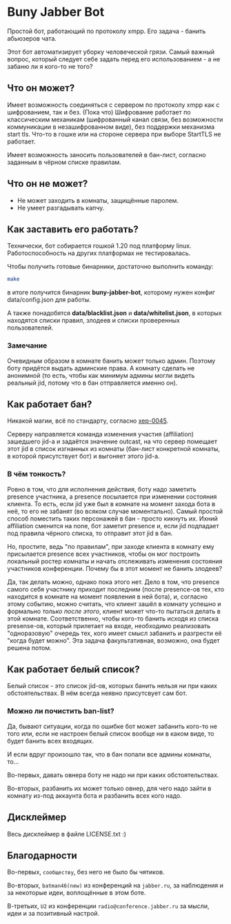 # Buny Jabber Bot

Простой бот, работающий по протоколу xmpp. Его задача - банить абьюзеров чата.

Этот бот автоматизирует уборку человеческой грязи. Самый важный вопрос, который следует себе задать перед его
использованием - а не забаню ли я кого-то не того?

## Что он может?

Имеет возможность соединяться с сервером по протоколу xmpp как с шифрованием, так и без. (Пока что) Шифрование 
работает по классическим механикам (шифрованный канал связи, без возможности коммуникации в незашифрованном виде), 
без поддержки механизма start tls. Что-то в гошке или на стороне сервера при выборе StartTLS не работает.

Имеет возможность заносить пользователей в бан-лист, согласно заданным в чёрном списке правилам.

## Что он не может?

* Не может заходить в комнаты, защищённые паролем.
* Не умеет разгадывать капчу.

## Как заставить его работать?
Технически, бот собирается гошкой 1.20 под платформу linux. Работоспособность на других платформах не тестировалась.

Чтобы получить готовые бинарники, достаточно выполнить команду:

```bash
make
```

в итоге получится бинарник **buny-jabber-bot**, которому нужен конфиг data/config.json для работы.

А также понадобятся **data/blacklist.json** и **data/whitelist.json**, в которых находятся списки правил, злодеев и
списки проверенных пользователей.

### Замечание

Очевидным образом в комнате банить может только админ. Поэтому боту придётся выдать админские права. А комнату сделать
не анонимной (то есть, чтобы как минимум админы могли видеть реальный jid, потому что в бан отправляется именно он).

## Как работает бан?

Никакой магии, всё по стандарту, согласно [xep-0045](https://xmpp.org/extensions/xep-0045.html#ban).

Серверу направляется команда изменения участия (affiliation) зашедшего jid-а и задаётся значение outcast, на что сервер
помещает этот jid в список изгнанных из комнаты (бан-лист конкретной комнаты, в которой присутствует бот) и выгоняет
этого jid-а.

### В чём тонкость?

Ровно в том, что для исполнения действия, боту надо заметить presence участника, а presence посылается
при изменении состояния клиента. То есть, если jid уже был в комнате на момент захода бота в неё, то его не забанят
(во всяком случае моментально). Самый простой способ поместить таких персонажей в бан - просто кикнуть их. Ихний
affiliation сменится на none, бот заметит presence и, если jid подпадает под правила чёрного списка, то отправит этот
jid в бан.

Но, простите, ведь "по правилам", при заходе клиента в комнату ему присылается presence всех участников, чтобы он мог
построить локальный ростер комнаты и начать отслеживать изменения состояния участников конференции. Почему бы в этот
момент не банить злодеев?

Да, так делать можно, однако пока этого нет. Дело в том, что presence самого себя участнику приходит последним (после
presence-ов тех, кто находится в комнате на момент появления в ней бота), и, согласно этому событию, можно считать, что
клиент зашёл в комнату успешно и формально *только после этого*, клиент может что-то пытаться делать в этой комнате.
Соответственно, чтобы кого-то банить исходя из списка presense-ов, который прилетает на входе, необходимо реализовать
"одноразовую" очередь тех, кого имеет смысл забанить и разгрести её "когда будет можно". Эта задача факультативная,
возможно, она будет решена потом.

## Как работает белый список?

Белый список - это список jid-ов, которых банить нельзя ни при каких обстоятельствах. В нём всегда неявно присутсвует
сам бот.

### Можно ли почистить ban-list?

Да, бывают ситуации, когда по ошибке бот может забанить кого-то не того или, если не настроен белый список вообще ни в
каком виде, то будет банить всех входящих.

И если вдруг произошло так, что в бан попали все админы комнаты, то...

Во-первых, давать овнера боту не надо ни при каких обстоятельствах.

Во-вторых, разбанить их может только овнер, для чего надо зайти в комнату из-под аккаунта бота и разбанить всех кого
надо.

## Дисклеймер

Весь дисклеймер в файле LICENSE.txt :)

## Благодарности

Во-первых, `сообществу`, без него не было бы чятиков.

Во-вторых, `batman46(new)` из конференций на `jabber.ru`, за наблюдения и за некоторые идеи, воплощённые в этом боте.

В-третьих, `U2` из конференции `radio@conference.jabber.ru` за мысли, идеи и за позитивный настрой.
